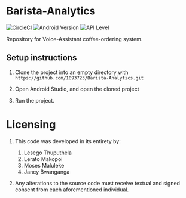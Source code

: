 # Barista-Analytics
[![CircleCI](https://circleci.com/gh/Barista-Analytics/Barista-Analytics.svg?style=shield&circle-token=cdd3f8450e866d2e6267dc2c1b5d3f849d66ed00)](https://circleci.com/gh/Barista-Analytics/Barista-Analytics)
![Android Version](https://img.shields.io/badge/android%20version%20-7.0-brightgreen.svg)
![API Level](https://img.shields.io/badge/api%20level-24-blue.svg)

Repository for Voice-Assistant coffee-ordering system.

## Setup instructions

1. Clone the project into an empty directory with `https://github.com/1093723/Barista-Analytics.git`

2. Open Android Studio, and open the cloned project

3. Run the project.

# Licensing

1. This code was developed in its entirety by:
	1. Lesego Thuputhela
	2. Lerato Makopoi
	3. Moses Maluleke
	4. Jancy Bwanganga
	
2. Any alterations to the source code must receive textual and signed consent from each aforementioned individual. 
